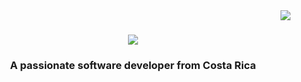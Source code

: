 <img align="right" src="https://visitor-badge.laobi.icu/badge?page_id=FernandoArroliga.FernandoArroliga" />

<h1 align="center">
    <img src="https://readme-typing-svg.herokuapp.com/?font=Righteous&size=35&center=true&vCenter=true&width=500&height=70&duration=4000&lines=Hi+There!+👋;+I'm+Fernando+Arróliga!;" />
</h1>

<h3 align="center">A passionate software developer from Costa Rica</h3>

<br/>



